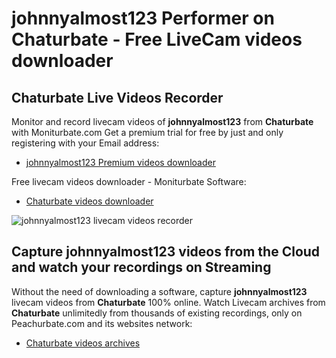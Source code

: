 # johnnyalmost123 Performer on Chaturbate - Free LiveCam videos downloader

## Chaturbate Live Videos Recorder

Monitor and record livecam videos of **johnnyalmost123** from **Chaturbate** with Moniturbate.com
Get a premium trial for free by just and only registering with your Email address:
* [johnnyalmost123 Premium videos downloader](https://moniturbate.com/request-demo-licence-key.html)

Free livecam videos downloader - Moniturbate Software:
* [Chaturbate videos downloader](https://moniturbate.com/moniturbate-download-software.html)

![johnnyalmost123 livecam videos recorder](https://peachurnet.com/templates/moniturbate-software.png)


## Capture johnnyalmost123 videos from the Cloud and watch your recordings on Streaming

Without the need of downloading a software, capture **johnnyalmost123** livecam videos from **Chaturbate** 100% online.
Watch Livecam archives from **Chaturbate** unlimitedly from thousands of existing recordings, only on Peachurbate.com and its websites network:
* [Chaturbate videos archives](https://peachurnet.com/)